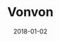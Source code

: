 ---
layout: site
title: "Vonvon"
date: 2018-01-02
categories: [community]
version: 1.4.7
major: 1
minor: 4
patch: 7
slug: vonvon
link: https://en.vonvon.me/
submitter: lpolepeddi
permalink: /sites/:slug
---